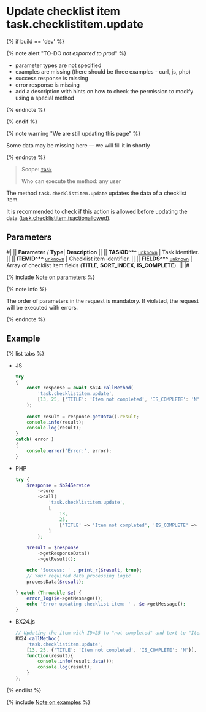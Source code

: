 # Update checklist item task.checklistitem.update

{% if build == 'dev' %}

{% note alert "TO-DO _not exported to prod_" %}

- parameter types are not specified
- examples are missing (there should be three examples - curl, js, php)
- success response is missing
- error response is missing
- add a description with hints on how to check the permission to modify using a special method

{% endnote %}

{% endif %}

{% note warning "We are still updating this page" %}

Some data may be missing here — we will fill it in shortly

{% endnote %}

> Scope: [`task`](../../scopes/permissions.md)
>
> Who can execute the method: any user

The method `task.checklistitem.update` updates the data of a checklist item.

It is recommended to check if this action is allowed before updating the data ([task.checklistitem.isactionallowed](./task-checklist-item-is-action-allowed.md)).

## Parameters

#|
|| **Parameter** / **Type**| **Description** ||
|| **TASKID^*^**
[`unknown`](../../data-types.md) | Task identifier. ||
|| **ITEMID^*^**
[`unknown`](../../data-types.md) | Checklist item identifier. ||
|| **FIELDS^*^**
[`unknown`](../../data-types.md) | Array of checklist item fields (**TITLE**, **SORT_INDEX**, **IS_COMPLETE**). ||
|#

{% include [Note on parameters](../../../_includes/required.md) %}

{% note info %}

The order of parameters in the request is mandatory. If violated, the request will be executed with errors.

{% endnote %}

## Example

{% list tabs %}

- JS


    ```js
    try
    {
    	const response = await $b24.callMethod(
    		'task.checklistitem.update',
    		[13, 25, {'TITLE': 'Item not completed', 'IS_COMPLETE': 'N'}]
    	);
    	
    	const result = response.getData().result;
    	console.info(result);
    	console.log(result);
    }
    catch( error )
    {
    	console.error('Error:', error);
    }
    ```

- PHP


    ```php
    try {
        $response = $b24Service
            ->core
            ->call(
                'task.checklistitem.update',
                [
                    13,
                    25,
                    ['TITLE' => 'Item not completed', 'IS_COMPLETE' => 'N'],
                ]
            );
    
        $result = $response
            ->getResponseData()
            ->getResult();
    
        echo 'Success: ' . print_r($result, true);
        // Your required data processing logic
        processData($result);
    
    } catch (Throwable $e) {
        error_log($e->getMessage());
        echo 'Error updating checklist item: ' . $e->getMessage();
    }
    ```

- BX24.js

    ```js
    // Updating the item with ID=25 to "not completed" and text to "Item not completed"
    BX24.callMethod(
        'task.checklistitem.update',
        [13, 25, {'TITLE': 'Item not completed', 'IS_COMPLETE': 'N'}],
        function(result){
            console.info(result.data());
            console.log(result);
        }
    );
    ```

{% endlist %}

{% include [Note on examples](../../../_includes/examples.md) %}